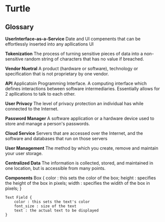 # Turtle

## Glossary

**UserInterface-as-a-Service** Date and UI compenents that can be effortlessly inserted into any apllications UI
  
 **Tokenization** The process of turning sensitive pieces of data into a non-sensitive random string of characters that has no value if breached.
 
 **Vendor Nuetral** A product (hardware or software), technology or specification that is not proprietary by one vendor.
 
 **API** Applicatoin Programming Interface. A computing interface which defines interactions between software intermediaries. Essentially allows for 2 apllications to talk to each other.
 
 **User Privacy** The level of privacy protection an individual has while connected to the Internet.
 
 **Password Manager** A software application or a hardware device used to store and manage a person's passwords.
 
 **Cloud Service** Servers that are accessed over the Internet, and the software and databases that run on those servers
 
**User Management**  The method by which you create, remove and maintain your user storage.

**Centralized Data** The information is collected, stored, and maintained in one location, but is accessible from many points.


**Components**
    Box {
        color : this sets the color of the box;
        height : specifies the height of the box in pixels;
        width : specifies the widith of the box in pixels;
    }

    Text Field {
        color : this sets the text's color
        font_size : size of the text
        text : the actual text to be displayed
    }
